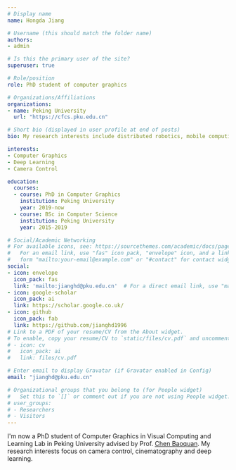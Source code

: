 ```yaml
---
# Display name
name: Hongda Jiang

# Username (this should match the folder name)
authors:
- admin

# Is this the primary user of the site?
superuser: true

# Role/position
role: PhD student of computer graphics

# Organizations/Affiliations
organizations:
- name: Peking University
  url: "https://cfcs.pku.edu.cn"

# Short bio (displayed in user profile at end of posts)
bio: My research interests include distributed robotics, mobile computing and programmable matter.

interests:
- Computer Graphics
- Deep Learning
- Camera Control

education:
  courses:
  - course: PhD in Computer Graphics
    institution: Peking University
    year: 2019-now
  - course: BSc in Computer Science
    institution: Peking University
    year: 2015-2019

# Social/Academic Networking
# For available icons, see: https://sourcethemes.com/academic/docs/page-builder/#icons
#   For an email link, use "fas" icon pack, "envelope" icon, and a link in the
#   form "mailto:your-email@example.com" or "#contact" for contact widget.
social:
- icon: envelope
  icon_pack: fas
  link: 'mailto:jianghd@pku.edu.cn'  # For a direct email link, use "mailto:test@example.org".
- icon: google-scholar
  icon_pack: ai
  link: https://scholar.google.co.uk/
- icon: github
  icon_pack: fab
  link: https://github.com/jianghd1996
# Link to a PDF of your resume/CV from the About widget.
# To enable, copy your resume/CV to `static/files/cv.pdf` and uncomment the lines below.
# - icon: cv
#   icon_pack: ai
#   link: files/cv.pdf

# Enter email to display Gravatar (if Gravatar enabled in Config)
email: "jianghd@pku.edu.cn"

# Organizational groups that you belong to (for People widget)
#   Set this to `[]` or comment out if you are not using People widget.
# user_groups:
# - Researchers
# - Visitors
---
```


I'm now a PhD student of Computer Graphics in Visual Computing and Learning Lab in Peking University advised by Prof. [Chen Baoquan](http://cfcs.pku.edu.cn/baoquan/).
My research interests focus on camera control, cinematography and deep learning.
